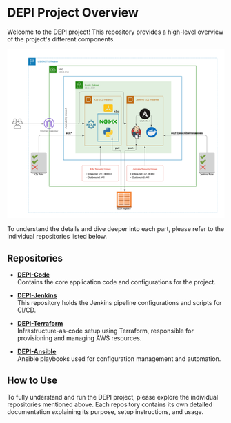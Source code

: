# DEPI Project Overview

Welcome to the DEPI project! This repository provides a high-level overview of the project's different components. 

![AWS Infrastructure Diagram](Project%20Architecture.png)

To understand the details and dive deeper into each part, please refer to the individual repositories listed below.

## Repositories

- **[DEPI-Code](https://github.com/goushaa/DEPI-Code.git)**  
  Contains the core application code and configurations for the project.

- **[DEPI-Jenkins](https://github.com/goushaa/DEPI-Jenkins.git)**  
  This repository holds the Jenkins pipeline configurations and scripts for CI/CD.

- **[DEPI-Terraform](https://github.com/goushaa/DEPI-Terraform.git)**  
  Infrastructure-as-code setup using Terraform, responsible for provisioning and managing AWS resources.

- **[DEPI-Ansible](https://github.com/goushaa/DEPI-Ansible.git)**  
  Ansible playbooks used for configuration management and automation.

## How to Use

To fully understand and run the DEPI project, please explore the individual repositories mentioned above. Each repository contains its own detailed documentation explaining its purpose, setup instructions, and usage.